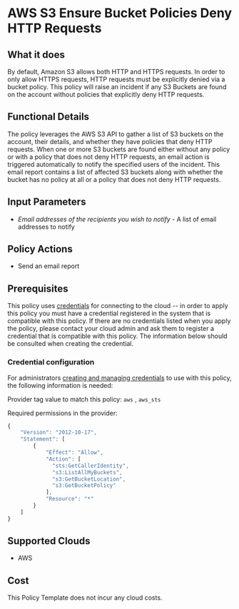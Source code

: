 # AWS S3 Ensure Bucket Policies Deny HTTP Requests

## What it does

By default, Amazon S3 allows both HTTP and HTTPS requests. In order to only allow HTTPS requests, HTTP requests must be explicitly denied via a bucket policy. This policy will raise an incident if any S3 Buckets are found on the account without policies that explicitly deny HTTP requests.

## Functional Details

The policy leverages the AWS S3 API to gather a list of S3 buckets on the account, their details, and whether they have policies that deny HTTP requests. When one or more S3 buckets are found either without any policy or with a policy that does not deny HTTP requests, an email action is triggered automatically to notify the specified users of the incident. This email report contains a list of affected S3 buckets along with whether the bucket has no policy at all or a policy that does not deny HTTP requests.

## Input Parameters

- *Email addresses of the recipients you wish to notify* - A list of email addresses to notify

## Policy Actions

- Send an email report

## Prerequisites

This policy uses [credentials](https://docs.rightscale.com/policies/users/guides/credential_management.html) for connecting to the cloud -- in order to apply this policy you must have a credential registered in the system that is compatible with this policy. If there are no credentials listed when you apply the policy, please contact your cloud admin and ask them to register a credential that is compatible with this policy. The information below should be consulted when creating the credential.

### Credential configuration

For administrators [creating and managing credentials](https://docs.rightscale.com/policies/users/guides/credential_management.html) to use with this policy, the following information is needed:

Provider tag value to match this policy: `aws` , `aws_sts`

Required permissions in the provider:

```javascript
{
    "Version": "2012-10-17",
    "Statement": [
        {
            "Effect": "Allow",
            "Action": [
              "sts:GetCallerIdentity",
              "s3:ListAllMyBuckets",
              "s3:GetBucketLocation",
              "s3:GetBucketPolicy"
            ],
            "Resource": "*"
        }
    ]
}
```

## Supported Clouds

- AWS

## Cost

This Policy Template does not incur any cloud costs.

